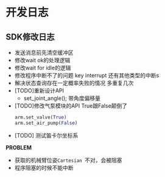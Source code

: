 # 开发日志

## SDK修改日志
* 发送消息前先清空缓冲区
* 修改wait ok的处理逻辑
* 修改wait for idle的逻辑
* 修改程序中断不了的问题
  key interrupt
  还有其他类型的中断s
* 解决状态查询存在一定概率失败的情况
  多重复几次
* [TODO]重新设计API
  * set_joint_angle();  带角度偏移量
* [TODO]修改气泵模块的API
  True跟False颠倒了
  ```python
  arm.set_valve(True)
  arm.set_air_pump(False)
  ```
* [TODO] 测试笛卡尔坐标系

**PROBLEM**
* 获取的机械臂位姿`Cartesian `不对，会被阻塞
* 程序阻塞的时候不能中断